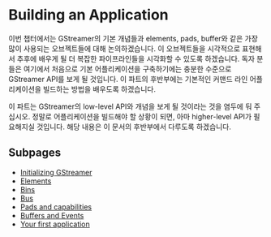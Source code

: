 Building an Application
=======

이번 챕터에서는 GStreamer의 기본 개념들과 elements, pads, buffer와 같은 가장 많이 사용되는 오브젝트들에 대해 논의하겠습니다. 이 오브젝트들을 시각적으로 표현해서 추후에 배우게 될 더 복잡한 파이프라인들을 시각화할 수 있도록 하겠습니다. 독자 분들은 여기에서 처음으로 기본 어플리케이션을 구축하기에는 충분한 수준으로 GStreamer API를 보게 될 것입니다. 이 파트의 후반부에는 기본적인 커맨드 라인 어플리케이션을 빌드하는 방법을 배우도록 하겠습니다.

이 파트는 GStreamer의 low-level API와 개념을 보게 될 것이라는 것을 염두에 둬 주십시오. 정말로 어플리케이션을 빌드해야 할 상황이 되면, 아마 higher-level API가 필요해지실 것입니다. 해당 내용은 이 문서의 후반부에서 다루도록 하겠습니다.

Subpages
------

* [Initializing GStreamer](initializing-gstreamer.md)
* [Elements](elements.md)
* [Bins](bins.md)
* [Bus](bus.md)
* [Pads and capabilities](pads-and-capabilities.md)
* [Buffers and Events](buffers-and-events.md)
* [Your first application](your-first-application.md)